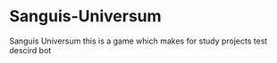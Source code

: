 # Sanguis-Universum
Sanguis Universum this is a game which makes for study projects
test descird bot
